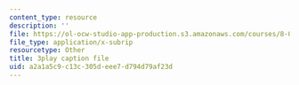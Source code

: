```yaml
---
content_type: resource
description: ''
file: https://ol-ocw-studio-app-production.s3.amazonaws.com/courses/8-01sc-classical-mechanics-fall-2016/a2a1a5c9c13c305deee7d794d79af23d_zLGu1dlP0UY.srt
file_type: application/x-subrip
resourcetype: Other
title: 3play caption file
uid: a2a1a5c9-c13c-305d-eee7-d794d79af23d
---
```

